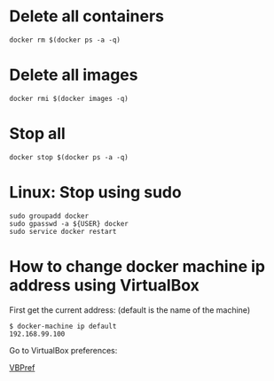 # Delete all containers

    docker rm $(docker ps -a -q)

# Delete all images

    docker rmi $(docker images -q)

# Stop all

    docker stop $(docker ps -a -q)

# Linux: Stop using sudo

    sudo groupadd docker
    sudo gpasswd -a ${USER} docker
    sudo service docker restart

# How to change docker machine ip address using VirtualBox

First get the current address:  (default is the name of the machine)

```
$ docker-machine ip default
192.168.99.100
```

Go to VirtualBox preferences:

[VBPref](./VBpref.png)

